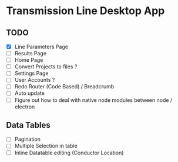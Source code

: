 # Transmission Line Desktop App

## TODO

-   [x] Line Parameters Page
-   [ ] Results Page
-   [ ] Home Page
-   [ ] Convert Projects to files ?
-   [ ] Settings Page
-   [ ] User Accounts ?
-   [ ] Redo Router (Code Based) / Breadcrumb
-   [ ] Auto update
-   [ ] Figure out how to deal with native node modules between node / electron

## Data Tables

-   [ ] Pagination
-   [ ] Multiple Selection in table
-   [ ] Inline Datatable editing (Conductor Location)
